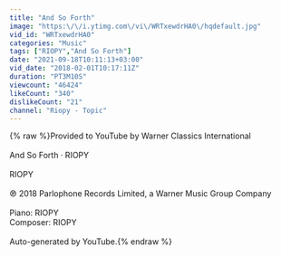 ```yaml
---
title: "And So Forth"
image: "https:\/\/i.ytimg.com\/vi\/WRTxewdrHA0\/hqdefault.jpg"
vid_id: "WRTxewdrHA0"
categories: "Music"
tags: ["RIOPY","And So Forth"]
date: "2021-09-18T10:11:13+03:00"
vid_date: "2018-02-01T10:17:11Z"
duration: "PT3M10S"
viewcount: "46424"
likeCount: "340"
dislikeCount: "21"
channel: "Riopy - Topic"
---
```

{% raw %}Provided to YouTube by Warner Classics International<br /><br />And So Forth · RIOPY<br /><br />RIOPY<br /><br />℗ 2018 Parlophone Records Limited, a Warner Music Group Company<br /><br />Piano: RIOPY<br />Composer: RIOPY<br /><br />Auto-generated by YouTube.{% endraw %}
